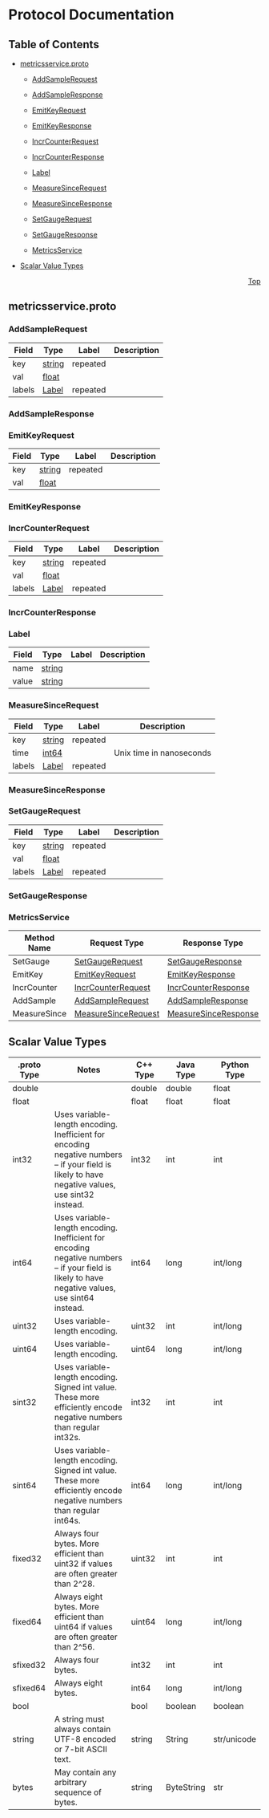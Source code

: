 # Protocol Documentation
<a name="top"/>

## Table of Contents

- [metricsservice.proto](#metricsservice.proto)
    - [AddSampleRequest](#spire.common.hostservices.AddSampleRequest)
    - [AddSampleResponse](#spire.common.hostservices.AddSampleResponse)
    - [EmitKeyRequest](#spire.common.hostservices.EmitKeyRequest)
    - [EmitKeyResponse](#spire.common.hostservices.EmitKeyResponse)
    - [IncrCounterRequest](#spire.common.hostservices.IncrCounterRequest)
    - [IncrCounterResponse](#spire.common.hostservices.IncrCounterResponse)
    - [Label](#spire.common.hostservices.Label)
    - [MeasureSinceRequest](#spire.common.hostservices.MeasureSinceRequest)
    - [MeasureSinceResponse](#spire.common.hostservices.MeasureSinceResponse)
    - [SetGaugeRequest](#spire.common.hostservices.SetGaugeRequest)
    - [SetGaugeResponse](#spire.common.hostservices.SetGaugeResponse)
  
  
  
    - [MetricsService](#spire.common.hostservices.MetricsService)
  

- [Scalar Value Types](#scalar-value-types)



<a name="metricsservice.proto"/>
<p align="right"><a href="#top">Top</a></p>

## metricsservice.proto



<a name="spire.common.hostservices.AddSampleRequest"/>

### AddSampleRequest



| Field | Type | Label | Description |
| ----- | ---- | ----- | ----------- |
| key | [string](#string) | repeated |  |
| val | [float](#float) |  |  |
| labels | [Label](#spire.common.hostservices.Label) | repeated |  |






<a name="spire.common.hostservices.AddSampleResponse"/>

### AddSampleResponse







<a name="spire.common.hostservices.EmitKeyRequest"/>

### EmitKeyRequest



| Field | Type | Label | Description |
| ----- | ---- | ----- | ----------- |
| key | [string](#string) | repeated |  |
| val | [float](#float) |  |  |






<a name="spire.common.hostservices.EmitKeyResponse"/>

### EmitKeyResponse







<a name="spire.common.hostservices.IncrCounterRequest"/>

### IncrCounterRequest



| Field | Type | Label | Description |
| ----- | ---- | ----- | ----------- |
| key | [string](#string) | repeated |  |
| val | [float](#float) |  |  |
| labels | [Label](#spire.common.hostservices.Label) | repeated |  |






<a name="spire.common.hostservices.IncrCounterResponse"/>

### IncrCounterResponse







<a name="spire.common.hostservices.Label"/>

### Label



| Field | Type | Label | Description |
| ----- | ---- | ----- | ----------- |
| name | [string](#string) |  |  |
| value | [string](#string) |  |  |






<a name="spire.common.hostservices.MeasureSinceRequest"/>

### MeasureSinceRequest



| Field | Type | Label | Description |
| ----- | ---- | ----- | ----------- |
| key | [string](#string) | repeated |  |
| time | [int64](#int64) |  | Unix time in nanoseconds |
| labels | [Label](#spire.common.hostservices.Label) | repeated |  |






<a name="spire.common.hostservices.MeasureSinceResponse"/>

### MeasureSinceResponse







<a name="spire.common.hostservices.SetGaugeRequest"/>

### SetGaugeRequest



| Field | Type | Label | Description |
| ----- | ---- | ----- | ----------- |
| key | [string](#string) | repeated |  |
| val | [float](#float) |  |  |
| labels | [Label](#spire.common.hostservices.Label) | repeated |  |






<a name="spire.common.hostservices.SetGaugeResponse"/>

### SetGaugeResponse






 

 

 


<a name="spire.common.hostservices.MetricsService"/>

### MetricsService


| Method Name | Request Type | Response Type | Description |
| ----------- | ------------ | ------------- | ------------|
| SetGauge | [SetGaugeRequest](#spire.common.hostservices.SetGaugeRequest) | [SetGaugeResponse](#spire.common.hostservices.SetGaugeRequest) |  |
| EmitKey | [EmitKeyRequest](#spire.common.hostservices.EmitKeyRequest) | [EmitKeyResponse](#spire.common.hostservices.EmitKeyRequest) |  |
| IncrCounter | [IncrCounterRequest](#spire.common.hostservices.IncrCounterRequest) | [IncrCounterResponse](#spire.common.hostservices.IncrCounterRequest) |  |
| AddSample | [AddSampleRequest](#spire.common.hostservices.AddSampleRequest) | [AddSampleResponse](#spire.common.hostservices.AddSampleRequest) |  |
| MeasureSince | [MeasureSinceRequest](#spire.common.hostservices.MeasureSinceRequest) | [MeasureSinceResponse](#spire.common.hostservices.MeasureSinceRequest) |  |

 



## Scalar Value Types

| .proto Type | Notes | C++ Type | Java Type | Python Type |
| ----------- | ----- | -------- | --------- | ----------- |
| <a name="double" /> double |  | double | double | float |
| <a name="float" /> float |  | float | float | float |
| <a name="int32" /> int32 | Uses variable-length encoding. Inefficient for encoding negative numbers – if your field is likely to have negative values, use sint32 instead. | int32 | int | int |
| <a name="int64" /> int64 | Uses variable-length encoding. Inefficient for encoding negative numbers – if your field is likely to have negative values, use sint64 instead. | int64 | long | int/long |
| <a name="uint32" /> uint32 | Uses variable-length encoding. | uint32 | int | int/long |
| <a name="uint64" /> uint64 | Uses variable-length encoding. | uint64 | long | int/long |
| <a name="sint32" /> sint32 | Uses variable-length encoding. Signed int value. These more efficiently encode negative numbers than regular int32s. | int32 | int | int |
| <a name="sint64" /> sint64 | Uses variable-length encoding. Signed int value. These more efficiently encode negative numbers than regular int64s. | int64 | long | int/long |
| <a name="fixed32" /> fixed32 | Always four bytes. More efficient than uint32 if values are often greater than 2^28. | uint32 | int | int |
| <a name="fixed64" /> fixed64 | Always eight bytes. More efficient than uint64 if values are often greater than 2^56. | uint64 | long | int/long |
| <a name="sfixed32" /> sfixed32 | Always four bytes. | int32 | int | int |
| <a name="sfixed64" /> sfixed64 | Always eight bytes. | int64 | long | int/long |
| <a name="bool" /> bool |  | bool | boolean | boolean |
| <a name="string" /> string | A string must always contain UTF-8 encoded or 7-bit ASCII text. | string | String | str/unicode |
| <a name="bytes" /> bytes | May contain any arbitrary sequence of bytes. | string | ByteString | str |

